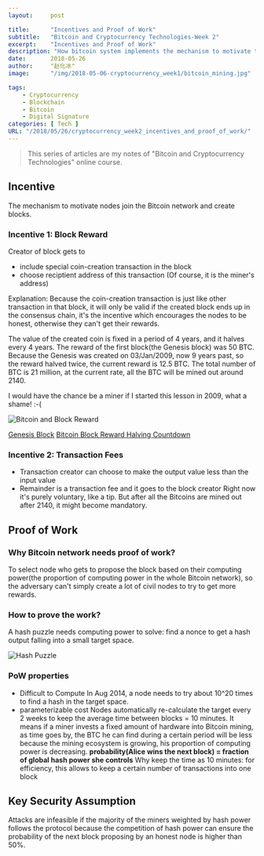 ```yaml
---
layout:     post

title:      "Incentives and Proof of Work"
subtitle:   "Bitcoin and Cryptocurrency Technologies-Week 2"
excerpt:    "Incentives and Proof of Work"
description: "How bitcoin system implements the mechanism to motivate the participants and how the participants prove their work?"
date:       2018-05-26
author:     "赵化冰"
image:      "/img/2018-05-06-cryptocurrency_week1/bitcoin_mining.jpg"

tags:
    - Cryptocurrency
    - Blockchain
    - Bitcoin
    - Digital Signature
categories: [ Tech ]
URL: "/2018/05/26/cryptocurrency_week2_incentives_and_proof_of_work/"
---
```


> This series of articles are my notes of "Bitcoin and Cryptocurrency Technologies" online course.

## Incentive
The mechanism to motivate nodes join the Bitcoin network and create blocks.
### Incentive 1: Block Reward
Creator of block gets to
* include special coin-creation transaction in the block
* choose reciptient address of this transaction (Of course, it is the miner's address)

Explanation: Because the coin-creation transaction is just like other transaction in that block, it will only be valid if the created block ends up in the consensus chain, it's the incentive which encourages the nodes to be honest, otherwise they can't get their rewards.

The value of the created coin is fixed in a period of 4 years, and it halves every 4 years.
The reward of the first block(the Genesis block) was 50 BTC. Because the Genesis was created on 03/Jan/2009, now 9 years past, so the reward halved twice, the current reward is 12.5 BTC.
The total number of BTC is 21 million, at the current rate, all the BTC will be mined out around 2140.

I would have the chance be a miner if I started this lesson in 2009, what a shame! :-(

![Bitcoin and Block Reward](/img//2018-05-27-cryptocurrency_week2_incentives_and_proof_of_work/block_reward.png)

[Genesis Block](https://en.bitcoin.it/wiki/Genesis_block)
[Bitcoin Block Reward Halving Countdown](https://www.bitcoinblockhalf.com/)

### Incentive 2: Transaction Fees
* Transaction creator can choose to make the output value less than the input value
* Remainder is a transaction fee and it goes to the block creator
Right now it's purely voluntary, like a tip. But after all the Bitcoins are mined out after 2140, it might become mandatory.

## Proof of Work
### Why Bitcoin network needs proof of work?

To select node who gets to propose the block based on their computing power(the proportion of computing power in the whole Bitcoin network), so the adversary can't simply create a lot of civil nodes to try to get more rewards.

### How to prove the work?

A hash puzzle needs computing power to solve: find a nonce to get a hash output falling into a small target space.

![Hash Puzzle](/img//2018-05-27-cryptocurrency_week2_incentives_and_proof_of_work/hash-puzzle.png)

### PoW properties
* Difficult to Compute
In Aug 2014, a node needs to try about 10^20 times to find a hash in the target space.
* parameterizable cost
Nodes automatically re-calculate the target every 2 weeks to keep the average time between blocks = 10 minutes.
It means if a miner invests a fixed amount of hardware into Bitcoin mining, as time goes by, the BTC he can find during a certain period will be less because the mining ecosystem is growing, his proportion of computing power is decreasing.
**probability(Alice wins the next block) = fraction of global hash power she controls**
Why keep the time as 10 minutes: for efficiency, this allows to keep a certain number of transactions into one block

## Key Security Assumption
Attacks are infeasible if the majority of the miners weighted by hash power follows the protocol because the competition of hash power can ensure the probability of the next block proposing by an honest node is higher than 50%.
